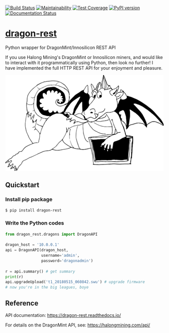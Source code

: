 [![Build Status](https://travis-ci.org/brndnmtthws/dragon-rest.svg?branch=master)](https://travis-ci.org/brndnmtthws/dragon-rest) [![Maintainability](https://api.codeclimate.com/v1/badges/186a969e83fe6608c02d/maintainability)](https://codeclimate.com/github/brndnmtthws/dragon-rest/maintainability) [![Test Coverage](https://api.codeclimate.com/v1/badges/186a969e83fe6608c02d/test_coverage)](https://codeclimate.com/github/brndnmtthws/dragon-rest/test_coverage) [![PyPI version](https://badge.fury.io/py/dragon-rest.svg)](https://badge.fury.io/py/dragon-rest) [![Documentation Status](https://readthedocs.org/projects/dragon-rest/badge/?version=latest)](https://dragon-rest.readthedocs.io/en/latest/?badge=latest)

# [dragon-rest](https://dragon-rest.readthedocs.io/en/latest/)

Python wrapper for DragonMint/Innosilicon REST API

If you use Halong Mining's DragonMint or Innosilicon miners, and would like
to interact with it programmatically using Python, then look no further! I
have implemented the full HTTP REST API for your enjoyment and pleasure.

![Dragon at rest](/resting-dragon.png?raw=true)

## Quickstart

### Install pip package

```
$ pip install dragon-rest
```

### Write the Python codes

```python
from dragon_rest.dragons import DragonAPI

dragon_host = '10.0.0.1'
api = DragonAPI(dragon_host,
                username='admin',
                password='dragonadmin')

r = api.summary() # get summary
print(r)
api.upgradeUpload('t1_20180515_060842.swu') # upgrade firmware
# now you're in the big leagues, boye
```

## Reference

API documentation: https://dragon-rest.readthedocs.io/

For details on the DragonMint API, see: https://halongmining.com/api/
